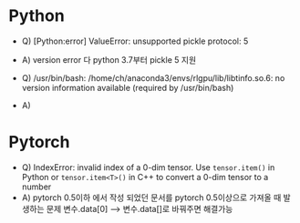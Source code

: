 # Python

- Q) [Python:error] ValueError: unsupported pickle protocol: 5
- A) version error 다 python 3.7부터 pickle 5 지원


- Q) /usr/bin/bash: /home/ch/anaconda3/envs/rlgpu/lib/libtinfo.so.6: no version information available (required by /usr/bin/bash)
- A) 



# Pytorch
- Q) IndexError: invalid index of a 0-dim tensor. Use `tensor.item()` in Python or `tensor.item<T>()` in C++ to convert a 0-dim tensor to a number
- A) pytorch 0.5이하 에서 작성 되었던 문서를 pytorch 0.5이상으로 가져올 때 발생하는 문제 변수.data[0] --> 변수.data[]로 바꿔주면 해결가능
